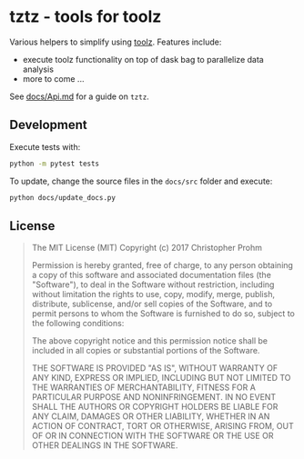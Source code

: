 # tztz - tools for toolz

Various helpers to simplify using [toolz][toolz]. Features include:

- execute toolz functionality on top of dask bag to parallelize data analysis 
- more to come ...

[toolz]: http://toolz.readthedocs.io/en/latest/


See [docs/Api.md](docs/Api.md) for a guide on `tztz`. 

## Development

Execute tests with:

```bash
python -m pytest tests
```

To update, change the source files in the `docs/src` folder and execute:

```bash
python docs/update_docs.py
```

## License

>  The MIT License (MIT)
>  Copyright (c) 2017 Christopher Prohm
>
>  Permission is hereby granted, free of charge, to any person obtaining a copy
>  of this software and associated documentation files (the "Software"), to
>  deal in the Software without restriction, including without limitation the
>  rights to use, copy, modify, merge, publish, distribute, sublicense, and/or
>  sell copies of the Software, and to permit persons to whom the Software is
>  furnished to do so, subject to the following conditions:
>
>  The above copyright notice and this permission notice shall be included in
>  all copies or substantial portions of the Software.
>
>  THE SOFTWARE IS PROVIDED "AS IS", WITHOUT WARRANTY OF ANY KIND, EXPRESS OR
>  IMPLIED, INCLUDING BUT NOT LIMITED TO THE WARRANTIES OF MERCHANTABILITY,
>  FITNESS FOR A PARTICULAR PURPOSE AND NONINFRINGEMENT. IN NO EVENT SHALL THE
>  AUTHORS OR COPYRIGHT HOLDERS BE LIABLE FOR ANY CLAIM, DAMAGES OR OTHER
>  LIABILITY, WHETHER IN AN ACTION OF CONTRACT, TORT OR OTHERWISE, ARISING
>  FROM, OUT OF OR IN CONNECTION WITH THE SOFTWARE OR THE USE OR OTHER
>  DEALINGS IN THE SOFTWARE.